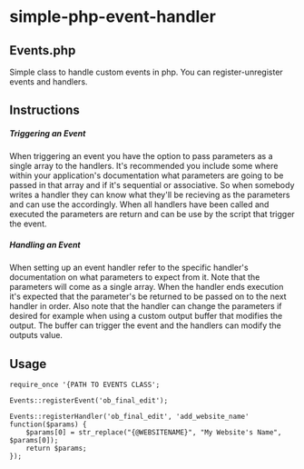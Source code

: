 # simple-php-event-handler

## Events.php

Simple class to handle custom events in php. You can register-unregister events and handlers.

## Instructions

##### Triggering an Event

When triggering an event you have the option to pass parameters as a single array to the handlers. It's recommended you include some where within your application's documentation what parameters are going to be passed in that array and if it's sequential or associative. So when somebody writes a handler they can know what they'll be recieving as the parameters and can use the accordingly. When all handlers have been called and executed the parameters are return and can be use by the script that trigger the event.

##### Handling an Event

When setting up an event handler refer to the specific handler's documentation on what parameters to expect from it. Note that the parameters will come as a single array. When the handler ends execution it's expected that the parameter's be returned to be passed on to the next handler in order. Also note that the handler can change the parameters if desired for example when using a custom output buffer that modifies the output. The buffer can trigger the event and the handlers can modify the outputs value. 

## Usage

```
require_once '{PATH TO EVENTS CLASS';

Events::registerEvent('ob_final_edit');

Events::registerHandler('ob_final_edit', 'add_website_name' function($params) {
    $params[0] = str_replace("{@WEBSITENAME}", "My Website's Name", $params[0]);
    return $params;
});
```